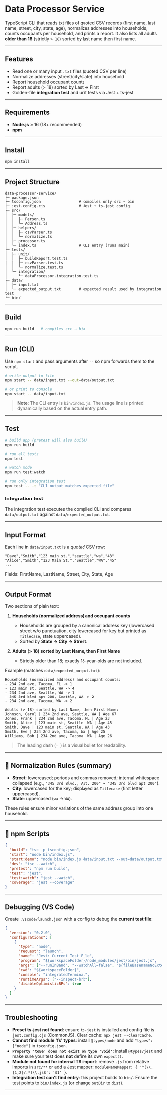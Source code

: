 # Data Processor Service

TypeScript CLI that reads txt files of quoted CSV records (first name, last name, street, city, state, age), normalizes addresses into households, counts occupants per household, and prints a report. It also lists all adults **older than 18** (strictly `> 18`) sorted by last name then first name.

---

## Features

* Read one or many input `.txt` files (quoted CSV per line)
* Normalize addresses (street/city/state) into household
* Report household occupant counts
* Report adults (> 18) sorted by Last → First
* Golden-file **integration test** and unit tests via Jest + ts-jest

---

## Requirements

* **Node.js** ≥ 16 (18+ recommended)
* **npm**

---

## Install

```bash
npm install
```

---

## Project Structure

```
data-processor-service/
├─ package.json
├─ tsconfig.json                 # compiles only src → bin
├─ jest.config.cjs               # Jest + ts-jest config
├─ src/
│  ├─ models/
│  │  ├─ Person.ts
│  │  └─ Address.ts
│  ├─ helpers/
│  │  ├─ csvParser.ts
│  │  └─ normalize.ts
│  ├─ processor.ts               
│  └─ index.ts                   # CLI entry (runs main)
├─ tests/
│  ├─ unit/
│  │  ├─ buildReport.test.ts
|  |  ├─ csvParser.test.ts
│  │  └─ normalize.test.ts 
│  └─ integration/
│     └─ dataProcessor.integration.test.ts
├─ data/
│  ├─ input.txt
│  └─ expected_output.txt        # expected result used by integration test
└─ bin/
```

---

## Build

```bash
npm run build   # compiles src → bin
```

---

## Run (CLI)

Use `npm start` and pass arguments after `--` so npm forwards them to the script.

```bash
# write output to file
npm start -- data/input.txt --out=data/output.txt

# or print to console
npm start -- data/input.txt
```

> **Note**: The CLI entry is `bin/index.js`. The usage line is printed dynamically based on the actual entry path.

---

## Test

```bash
# build app (pretest will also build)
npm run build

# run all tests
npm test

# watch mode
npm run test:watch

# run only integration test
npm test -- -t "CLI output matches expected file"
```

### Integration test

The integration test executes the compiled CLI and compares `data/output.txt` against `data/expected_output.txt`.

---

## Input Format

Each line in `data/input.txt` is a *quoted* CSV row:

```
"Dave","Smith","123 main st.","seattle","wa","43"
"Alice","Smith","123 Main St.","Seattle","WA","45"
...
```

Fields: FirstName, LastName, Street, City, State, Age

---

## Output Format

Two sections of plain text:

1. **Households (normalized address) and occupant counts**

   * Households are grouped by a canonical address key (lowercased street w/o punctuation, city lowercased for key but printed as `Titlecase`, state uppercased).
   * Sorted by **State → City → Street**.

2. **Adults (> 18) sorted by Last Name, then First Name**

   * Strictly older than 18; exactly 18-year-olds are not included.

Example (matches `data/expected_output.txt`):

```
Households (normalized address) and occupant counts:
- 234 2nd ave, Tacoma, FL -> 1
- 123 main st, Seattle, WA -> 4
- 234 2nd ave, Seattle, WA -> 1
- 345 3rd blvd apt 200, Seattle, WA -> 2
- 234 2nd ave, Tacoma, WA -> 2

Adults (> 18) sorted by Last Name, then First Name:
Johnson, Carol | 234 2nd ave, Seattle, WA | Age 67
Jones, Frank | 234 2nd ave, Tacoma, FL | Age 23
Smith, Alice | 123 main st, Seattle, WA | Age 45
Smith, Dave | 123 main st, Seattle, WA | Age 43
Smith, Eve | 234 2nd ave, Tacoma, WA | Age 25
Williams, Bob | 234 2nd ave, Tacoma, WA | Age 26
```

> The leading dash (`- `) is a visual bullet for readability.

---

## 🧭 Normalization Rules (summary)

* **Street**: lowercased; periods and commas removed; internal whitespace collapsed (e.g., `"345 3rd Blvd., Apt. 200" → "345 3rd blvd apt 200"`).
* **City**: lowercased for the key; displayed as `Titlecase` (first letter uppercased).
* **State**: uppercased (`wa` → `WA`).

These rules ensure minor variations of the same address group into one household.

---

## 🔧 npm Scripts

```json
{
  "build": "tsc -p tsconfig.json",
  "start": "node bin/index.js",
  "start:demo": "node bin/index.js data/input.txt --out=data/output.txt",
  "dev": "tsc --watch",
  "pretest": "npm run build",
  "test": "jest",
  "test:watch": "jest --watch",
  "coverage": "jest --coverage"
}
```

---

## Debugging (VS Code)

Create `.vscode/launch.json` with a config to debug the **current test file**:

```json
{
  "version": "0.2.0",
  "configurations": [
    {
      "type": "node",
      "request": "launch",
      "name": "Jest: Current Test File",
      "program": "${workspaceFolder}/node_modules/jest/bin/jest.js",
      "args": ["--runInBand", "--watchAll=false", "${fileBasenameNoExtension}"],
      "cwd": "${workspaceFolder}",
      "console": "integratedTerminal",
      "runtimeArgs": ["--inspect-brk"],
      "disableOptimisticBPs": true
    }
  ]
}
```
---

## Troubleshooting

* **Preset ts-jest not found**: ensure `ts-jest` is installed and config file is `jest.config.cjs` (CommonJS). Clear cache: `npx jest --clearCache`.
* **Cannot find module 'fs' types**: install `@types/node` and add `"types": ["node"]` in `tsconfig.json`.
* **`Property 'toBe' does not exist on type 'void'`**: install `@types/jest` and make sure your test does **not** define its own `expect()`.
* **Module not found for internal TS import**: remove `.js` from relative imports in `src/**` or add a Jest mapper: `moduleNameMapper: { '^(\\.{1,2}/.*)\\.js$': '$1' }`.
* **Integration test can’t find entry**: this project builds to `bin/`. Ensure the test points to `bin/index.js` (or change `outDir` to `dist`).

---

